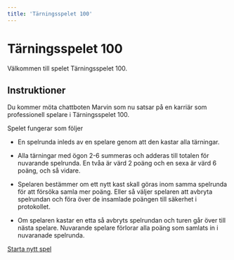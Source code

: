 ```yaml
---
title: 'Tärningsspelet 100'
---
```


# Tärningsspelet 100

Välkommen till spelet Tärningsspelet 100.

## Instruktioner

Du kommer möta chattboten Marvin som nu satsar på en karriär som professionell
spelare i Tärningsspelet 100.

Spelet fungerar som följer

-   En spelrunda inleds av en spelare genom att den kastar alla tärningar.

-   Alla tärningar med ögon 2-6 summeras och adderas till totalen för nuvarande spelrunda. En tvåa är värd 2 poäng och en sexa är värd 6 poäng, och så vidare.

-   Spelaren bestämmer om ett nytt kast skall göras inom samma spelrunda för att försöka samla mer poäng. Eller så väljer spelaren att avbryta spelrundan och föra över de insamlade poängen till säkerhet i protokollet.

-   Om spelaren kastar en etta så avbryts spelrundan och turen går över till nästa spelare. Nuvarande spelare förlorar alla poäng som samlats in i nuvaranade spelrunda.

[Starta nytt spel](dice/init)
